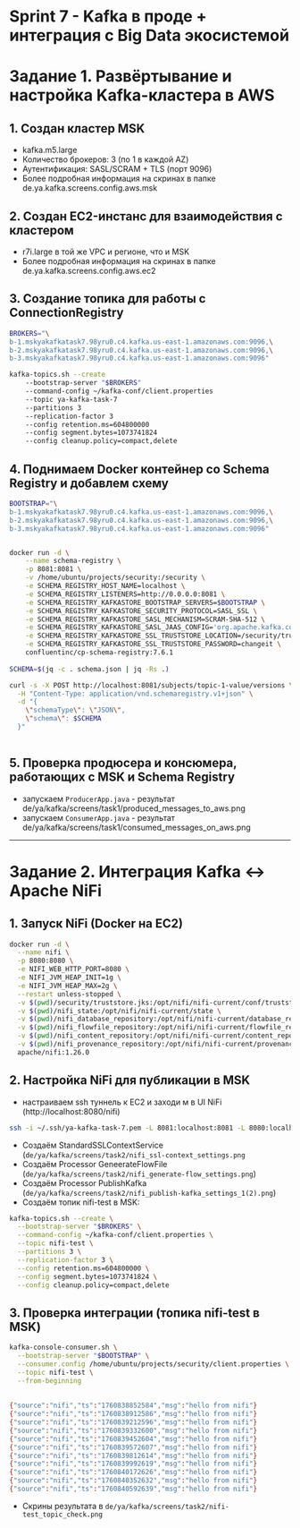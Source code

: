 # Sprint 7 - Kafka в проде + интеграция с Big Data экосистемой

# Задание 1. Развёртывание и настройка Kafka-кластера в AWS

## 1. Создан кластер MSK
- kafka.m5.large
- Количество брокеров: 3 (по 1 в каждой AZ)
- Аутентификация: SASL/SCRAM + TLS (порт 9096)
- Более подробная информация на скринах в папке de.ya.kafka.screens.config.aws.msk

## 2. Создан EC2-инстанс для взаимодействия с кластером
- r7i.large в той же VPC и регионе, что и MSK
- Более подробная информация на скринах в папке de.ya.kafka.screens.config.aws.ec2

## 3. Создание топика для работы с ConnectionRegistry

```bash
BROKERS="\
b-1.mskyakafkatask7.98yru0.c4.kafka.us-east-1.amazonaws.com:9096,\
b-2.mskyakafkatask7.98yru0.c4.kafka.us-east-1.amazonaws.com:9096,\
b-3.mskyakafkatask7.98yru0.c4.kafka.us-east-1.amazonaws.com:9096"

kafka-topics.sh --create   
    --bootstrap-server "$BROKERS"   
    --command-config ~/kafka-conf/client.properties   
    --topic ya-kafka-task-7   
    --partitions 3   
    --replication-factor 3   
    --config retention.ms=604800000   
    --config segment.bytes=1073741824
    --config cleanup.policy=compact,delete
```

## 4. Поднимаем Docker контейнер со Schema Registry и добавлем схему
```bash
BOOTSTRAP="\
b-1.mskyakafkatask7.98yru0.c4.kafka.us-east-1.amazonaws.com:9096,\
b-2.mskyakafkatask7.98yru0.c4.kafka.us-east-1.amazonaws.com:9096,\
b-3.mskyakafkatask7.98yru0.c4.kafka.us-east-1.amazonaws.com:9096"


docker run -d \
    --name schema-registry \
    -p 8081:8081 \
    -v /home/ubuntu/projects/security:/security \
    -e SCHEMA_REGISTRY_HOST_NAME=localhost \
    -e SCHEMA_REGISTRY_LISTENERS=http://0.0.0.0:8081 \
    -e SCHEMA_REGISTRY_KAFKASTORE_BOOTSTRAP_SERVERS=$BOOTSTRAP \
    -e SCHEMA_REGISTRY_KAFKASTORE_SECURITY_PROTOCOL=SASL_SSL \
    -e SCHEMA_REGISTRY_KAFKASTORE_SASL_MECHANISM=SCRAM-SHA-512 \
    -e SCHEMA_REGISTRY_KAFKASTORE_SASL_JAAS_CONFIG='org.apache.kafka.common.security.scram.ScramLoginModule required username="ya-kafka-task-7" password="123MySuperSecret";' \
    -e SCHEMA_REGISTRY_KAFKASTORE_SSL_TRUSTSTORE_LOCATION=/security/truststore.jks \
    -e SCHEMA_REGISTRY_KAFKASTORE_SSL_TRUSTSTORE_PASSWORD=changeit \
    confluentinc/cp-schema-registry:7.6.1
  
SCHEMA=$(jq -c . schema.json | jq -Rs .)

curl -s -X POST http://localhost:8081/subjects/topic-1-value/versions \
  -H "Content-Type: application/vnd.schemaregistry.v1+json" \
  -d "{
    \"schemaType\": \"JSON\",
    \"schema\": $SCHEMA
  }"
  
```

## 5. Проверка продюсера и консюмера, работающих с MSK и Schema Registry
- запускаем `ProducerApp.java` - результат de/ya/kafka/screens/task1/produced_messages_to_aws.png
- запускаем `ConsumerApp.java` - результат de/ya/kafka/screens/task1/consumed_messages_on_aws.png

---

# Задание 2. Интеграция Kafka ↔ Apache NiFi

## 1. Запуск NiFi (Docker на EC2)
```bash
docker run -d \
  --name nifi \
  -p 8080:8080 \
  -e NIFI_WEB_HTTP_PORT=8080 \
  -e NIFI_JVM_HEAP_INIT=1g \
  -e NIFI_JVM_HEAP_MAX=2g \
  --restart unless-stopped \
  -v $(pwd)/security/truststore.jks:/opt/nifi/nifi-current/conf/truststore.jks:ro \
  -v $(pwd)/nifi_state:/opt/nifi/nifi-current/state \
  -v $(pwd)/nifi_database_repository:/opt/nifi/nifi-current/database_repository \
  -v $(pwd)/nifi_flowfile_repository:/opt/nifi/nifi-current/flowfile_repository \
  -v $(pwd)/nifi_content_repository:/opt/nifi/nifi-current/content_repository \
  -v $(pwd)/nifi_provenance_repository:/opt/nifi/nifi-current/provenance_repository \
  apache/nifi:1.26.0

```

## 2. Настройка NiFi для публикации в MSK
- настраиваем ssh туннель к EC2 и заходи м в UI NiFi (http://localhost:8080/nifi)
```bash
ssh -i ~/.ssh/ya-kafka-task-7.pem -L 8081:localhost:8081 -L 8080:localhost:8080 ubuntu@ec2-13-221-115-14.compute-1.amazonaws.com
```
- Создаём StandardSSLContextService (`de/ya/kafka/screens/task2/nifi_ssl-context_settings.png`
- Cоздаём Processor GeneerateFlowFile (`de/ya/kafka/screens/task2/nifi_generate-flow_settings.png`)
- Cоздаём Processor PublishKafka (`de/ya/kafka/screens/task2/nifi_publish-kafka_settings_1(2).png`)
- Cоздаём топик nifi-test в MSK:
```bash
kafka-topics.sh --create \
  --bootstrap-server "$BROKERS" \
  --command-config ~/kafka-conf/client.properties \
  --topic nifi-test \
  --partitions 3 \
  --replication-factor 3 \
  --config retention.ms=604800000 \
  --config segment.bytes=1073741824 \
  --config cleanup.policy=compact,delete

```

## 3. Проверка интеграции (топика nifi-test в MSK)
```bash
kafka-console-consumer.sh \
  --bootstrap-server "$BOOTSTRAP" \
  --consumer.config /home/ubuntu/projects/security/client.properties \
  --topic nifi-test \
  --from-beginning
  
  
{"source":"nifi","ts":"1760838852584","msg":"hello from nifi"}
{"source":"nifi","ts":"1760838912586","msg":"hello from nifi"}
{"source":"nifi","ts":"1760839212596","msg":"hello from nifi"}
{"source":"nifi","ts":"1760839332600","msg":"hello from nifi"}
{"source":"nifi","ts":"1760839452604","msg":"hello from nifi"}
{"source":"nifi","ts":"1760839572607","msg":"hello from nifi"}
{"source":"nifi","ts":"1760839812614","msg":"hello from nifi"}
{"source":"nifi","ts":"1760839992619","msg":"hello from nifi"}
{"source":"nifi","ts":"1760840172626","msg":"hello from nifi"}
{"source":"nifi","ts":"1760840352632","msg":"hello from nifi"}
{"source":"nifi","ts":"1760840592639","msg":"hello from nifi"}
```
- Скрины результата в `de/ya/kafka/screens/task2/nifi-test_topic_check.png`

